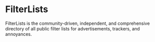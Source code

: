 # FilterLists
FilterLists is the community-driven, independent, and comprehensive directory of all public filter lists for advertisements, trackers, and annoyances.
